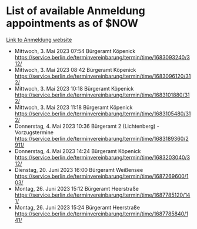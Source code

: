 # List of available Anmeldung appointments as of $NOW
[Link to Anmeldung website](https://service.berlin.de/terminvereinbarung/termin/tag.php?termin=1&anliegen[]=120686&dienstleisterlist=122210,122217,327316,122219,327312,122227,327314,122231,327346,122243,327348,122254,122252,329742,122260,329745,122262,329748,122271,327278,122273,327274,122277,327276,330436,122280,327294,122282,327290,122284,327292,122291,327270,122285,327266,122286,327264,122296,327268,150230,329760,122297,327286,122294,327284,122312,329763,122314,329775,122304,327330,122311,327334,122309,327332,317869,122281,327352,122279,329772,122283,122276,327324,122274,327326,122267,329766,122246,327318,122251,327320,122257,327322,122208,327298,122226,327300&herkunft=http%3A%2F%2Fservice.berlin.de%2Fdienstleistung%2F120686%2F)
- Mittwoch, 3. Mai 2023 07:54 Bürgeramt Köpenick https://service.berlin.de/terminvereinbarung/termin/time/1683093240/312/
- Mittwoch, 3. Mai 2023 08:42 Bürgeramt Köpenick https://service.berlin.de/terminvereinbarung/termin/time/1683096120/312/
- Mittwoch, 3. Mai 2023 10:18 Bürgeramt Köpenick https://service.berlin.de/terminvereinbarung/termin/time/1683101880/312/
- Mittwoch, 3. Mai 2023 11:18 Bürgeramt Köpenick https://service.berlin.de/terminvereinbarung/termin/time/1683105480/312/
- Donnerstag, 4. Mai 2023 10:36 Bürgeramt 2 (Lichtenberg) - Vorzugstermine https://service.berlin.de/terminvereinbarung/termin/time/1683189360/2911/
- Donnerstag, 4. Mai 2023 14:24 Bürgeramt Köpenick https://service.berlin.de/terminvereinbarung/termin/time/1683203040/312/
- Dienstag, 20. Juni 2023 16:00 Bürgeramt Weißensee https://service.berlin.de/terminvereinbarung/termin/time/1687269600/103/
- Montag, 26. Juni 2023 15:12 Bürgeramt Heerstraße https://service.berlin.de/terminvereinbarung/termin/time/1687785120/141/
- Montag, 26. Juni 2023 15:24 Bürgeramt Heerstraße https://service.berlin.de/terminvereinbarung/termin/time/1687785840/141/
